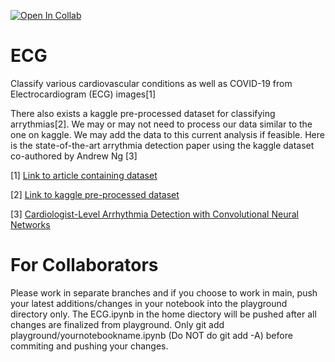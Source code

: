[![Open In Collab](https://colab.research.google.com/assets/colab-badge.svg)](https://colab.research.google.com/github/hardikroutray/ECG/blob/main/ECG.ipynb)

# ECG
Classify various cardiovascular conditions as well as COVID-19 from Electrocardiogram (ECG) images[1]

There also exists a kaggle pre-processed dataset for classifying arrythmias[2]. We may or may not need to process our data similar to the one on kaggle. We may add the data to this current analysis if feasible. Here is the state-of-the-art arrythmia detection paper using the kaggle dataset co-authored by Andrew Ng [3]

[1] [Link to article containing dataset](https://doi.org/10.1016/j.dib.2021.106762)

[2] [Link to kaggle pre-processed dataset](https://www.kaggle.com/shayanfazeli/heartbeat)

[3] [Cardiologist-Level Arrhythmia Detection with Convolutional Neural Networks](https://arxiv.org/pdf/1707.01836.pdf)

# For Collaborators
Please work in separate branches and if you choose to work in main, push your latest additions/changes in your notebook into the playground directory only. The ECG.ipynb in the home diectory will be pushed after all changes are finalized from playground. Only git add playground/yournotebookname.ipynb (Do NOT do git add -A) before commiting and pushing your changes.
